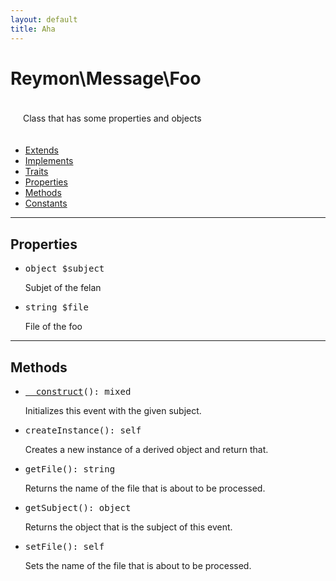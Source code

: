 ```yaml
---
layout: default
title: Aha
---
```

<h1><b>Reymon\Message\Foo</b></h1>
<div style="padding: 20px;">Class that has some properties and objects</div>
<ul>
    <li><a href="#foo">Extends</a></li>
    <li><a href="#foo">Implements</a></li>
    <li><a href="#foo">Traits</a></li>
    <li><a href="#foo">Properties</a></li>
    <li><a href="#foo">Methods</a></li>
    <li><a href="#foo">Constants</a></li>
</ul>
<hr>
<div class="context">
    <h2>Properties</h2>
    <ul style="list-style: disc;">
      <li><pre><span class="yellowcolor">object</span> <span class="redcolor">$subject</span></pre>Subjet of the felan</li>
      <li><pre><span class="yellowcolor">string</span> <span class="redcolor">$file</span></pre>File of the foo</li>
    </ul>
    <hr>
    <h2>Methods</h2>
    <ul style="list-style: disc;">
      <li><pre><span class="bluecolor"><a href="#felan">__construct</a></span><span class="purplecolor">()</span>: <span class="yellowcolor">mixed</span></pre>Initializes this event with the given subject.</li>
      <li><pre><span class="bluecolor">createInstance</span><span class="purplecolor">()</span>: <span class="yellowcolor">self</span></pre>Creates a new instance of a derived object and return that.</li>
      <li><pre><span>getFile(): string</span></pre>Returns the name of the file that is about to be processed.</li>
      <li><pre><span>getSubject(): object</span></pre>Returns the object that is the subject of this event.</li>
      <li><pre><span>setFile(): self</span></pre>Sets the name of the file that is about to be processed.</li>
    </ul>
</div>
